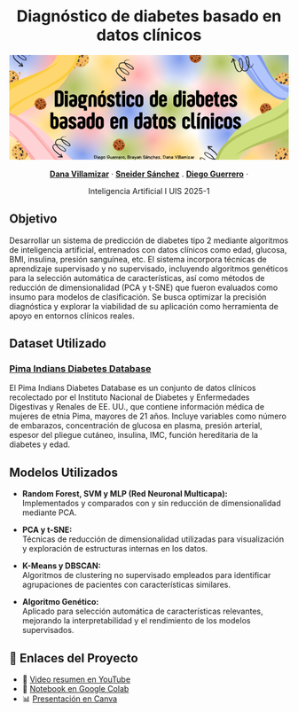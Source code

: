 <p align="center">
  <h1 align="center">Diagnóstico de diabetes basado en datos clínicos</h1>
  <p align="center">
    <img src="BANNER.png" alt="Panorama Image" width="1600">
  <p align="center">
    <a href="https://github.com/DanaVillamizar" rel="external nofollow noopener" target="_blank"><strong>Dana Villamizar</strong></a>
    ·
    <a href="https://github.com/Sneider-exe" rel="external nofollow noopener" target="_blank"><strong>Sneider Sánchez</strong></a>
    .
    <a href="https://github.com/DiegoG02" rel="external nofollow noopener" target="_blank"><strong>Diego Guerrero</strong></a>
    ·
  </p>
<p align="center">
    Inteligencia Artificial I UIS 2025-1

</div>

## Objetivo  
Desarrollar un sistema de predicción de diabetes tipo 2 mediante algoritmos de inteligencia artificial, entrenados con datos clínicos como edad, glucosa, BMI, insulina, presión sanguínea, etc.
El sistema incorpora técnicas de aprendizaje supervisado y no supervisado, incluyendo algoritmos genéticos para la selección automática de características, así como métodos de reducción de dimensionalidad (PCA y t-SNE) que fueron evaluados como insumo para modelos de clasificación.
Se busca optimizar la precisión diagnóstica y explorar la viabilidad de su aplicación como herramienta de apoyo en entornos clínicos reales.

## Dataset Utilizado

###  [Pima Indians Diabetes Database](https://www.kaggle.com/code/mragpavank/pima-indians-diabetes-database)
El Pima Indians Diabetes Database es un conjunto de datos clínicos recolectado por el Instituto Nacional de Diabetes y Enfermedades Digestivas y Renales de EE. UU., que contiene información médica de mujeres de etnia Pima, mayores de 21 años.
Incluye variables como número de embarazos, concentración de glucosa en plasma, presión arterial, espesor del pliegue cutáneo, insulina, IMC, función hereditaria de la diabetes y edad.

##  Modelos Utilizados

- **Random Forest, SVM y MLP (Red Neuronal Multicapa):**  
  Implementados y comparados con y sin reducción de dimensionalidad mediante PCA.

- **PCA y t-SNE:**  
  Técnicas de reducción de dimensionalidad utilizadas para visualización y exploración de estructuras internas en los datos.

- **K-Means y DBSCAN:**  
  Algoritmos de clustering no supervisado empleados para identificar agrupaciones de pacientes con características similares.

- **Algoritmo Genético:**  
  Aplicado para selección automática de características relevantes, mejorando la interpretabilidad y el rendimiento de los modelos supervisados.

## 🔗 Enlaces del Proyecto

- 🎥 [Video resumen en YouTube](https://youtu.be/l61ppLkPrUE)  
- 📓 [Notebook en Google Colab](https://colab.research.google.com/drive/1fyvP4pEY_R4zRbl12tPezxp2lcpBygCm?usp=sharing)  
- 📊 [Presentación en Canva](https://www.canva.com/design/DAGmHHSToas/U3WqjFRi_VsY8ahnyw-ZuQ/edit?utm_content=DAGmHHSToas&utm_campaign=designshare&utm_medium=link2&utm_source=sharebutton)

